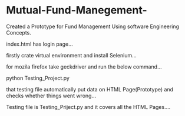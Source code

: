 # Mutual-Fund-Manegement-
Created a Prototype for Fund Management Using software Engineering Concepts.

index.html has login page...

firstly crate virtual environment and install Selenium...

for mozila firefox take geckdriver and run the below command...

python Testing_Project.py

that testing file automatically put data on HTML Page(Prototype) and checks whether things went wrong...

Testing file is Testing_Priject.py and it covers all the HTML Pages....

